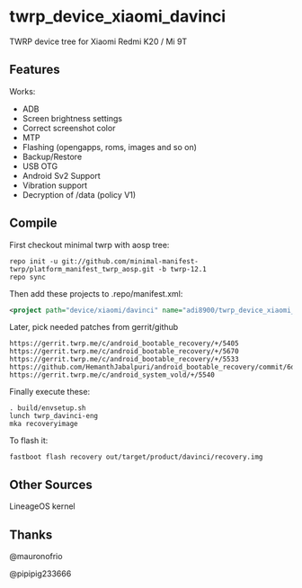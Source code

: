 # twrp_device_xiaomi_davinci
TWRP device tree for Xiaomi Redmi K20 / Mi 9T

## Features

Works:

- ADB
- Screen brightness settings
- Correct screenshot color
- MTP
- Flashing (opengapps, roms, images and so on)
- Backup/Restore
- USB OTG
- Android Sv2 Support
- Vibration support
- Decryption of /data (policy V1)

## Compile

First checkout minimal twrp with aosp tree:

```
repo init -u git://github.com/minimal-manifest-twrp/platform_manifest_twrp_aosp.git -b twrp-12.1
repo sync
```

Then add these projects to .repo/manifest.xml:

```xml
<project path="device/xiaomi/davinci" name="adi8900/twrp_device_xiaomi_davinci" remote="github" revision="twrp-12.1" />
```

Later, pick needed patches from gerrit/github

```
https://gerrit.twrp.me/c/android_bootable_recovery/+/5405
https://gerrit.twrp.me/c/android_bootable_recovery/+/5670
https://gerrit.twrp.me/c/android_bootable_recovery/+/5533
https://github.com/HemanthJabalpuri/android_bootable_recovery/commit/6d5c365617778d107ccc6b32b55238715a06d0bc
https://gerrit.twrp.me/c/android_system_vold/+/5540
```

Finally execute these:

```
. build/envsetup.sh
lunch twrp_davinci-eng
mka recoveryimage
```

To flash it:

```
fastboot flash recovery out/target/product/davinci/recovery.img
```

## Other Sources
LineageOS kernel

## Thanks
@mauronofrio

@pipipig233666
